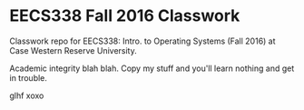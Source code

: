 # EECS338 Fall 2016 Classwork
Classwork repo for EECS338: Intro. to Operating Systems (Fall 2016) at Case Western Reserve University.

Academic integrity blah blah. Copy my stuff and you'll learn nothing and get in trouble.

glhf xoxo
